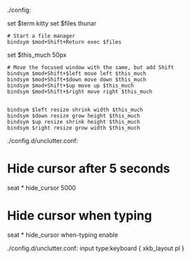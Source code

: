 ./config:

set $term kitty
set $files thunar


    # Start a file manager
    bindsym $mod+Shift+Return exec $files


set $this_much 50px

    # Move the focused window with the same, but add Shift
    bindsym $mod+Shift+$left move left $this_much
    bindsym $mod+Shift+$down move down $this_much
    bindsym $mod+Shift+$up move up $this_much
    bindsym $mod+Shift+$right move right $this_much


    bindsym $left resize shrink width $this_much
    bindsym $down resize grow height $this_much
    bindsym $up resize shrink height $this_much
    bindsym $right resize grow width $this_much



./config.d/unclutter.conf:
# Hide cursor after 5 seconds
seat * hide_cursor 5000

# Hide cursor when typing
seat * hide_cursor when-typing enable



./config.d/unclutter.conf:
input type:keyboard {
  xkb_layout pl
}
